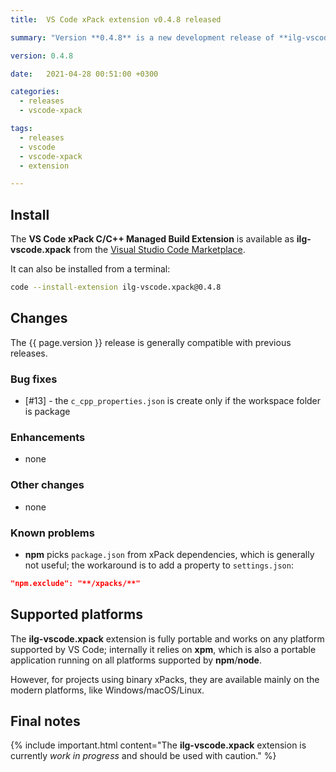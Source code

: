 ```yaml
---
title:  VS Code xPack extension v0.4.8 released

summary: "Version **0.4.8** is a new development release of **ilg-vscode.xpack**; it fixes a bug."

version: 0.4.8

date:   2021-04-28 00:51:00 +0300

categories:
  - releases
  - vscode-xpack

tags:
  - releases
  - vscode
  - vscode-xpack
  - extension

---
```


## Install

The **VS Code xPack C/C++ Managed Build Extension** is
available as **ilg-vscode.xpack** from the
[Visual Studio Code Marketplace](https://marketplace.visualstudio.com/items?itemName=ilg-vscode.xpack).

It can also be installed from a terminal:

```sh
code --install-extension ilg-vscode.xpack@0.4.8
```

## Changes

The {{ page.version }} release
is generally compatible with previous releases.

### Bug fixes

- [#13] - the `c_cpp_properties.json` is create only if the workspace
  folder is package

### Enhancements

- none

### Other changes

- none

### Known problems

- **npm** picks `package.json` from xPack dependencies, which is generally
  not useful; the workaround is to add a property to `settings.json`:

```json
"npm.exclude": "**/xpacks/**"
```

## Supported platforms

The **ilg-vscode.xpack** extension is fully portable and works on any
platform supported by VS Code; internally it relies on **xpm**, which
is also a portable application running on all platforms supported
by **npm**/**node**.

However, for projects using binary xPacks, they are available mainly
on the modern platforms, like Windows/macOS/Linux.

## Final notes

{% include important.html content="The **ilg-vscode.xpack** extension
is currently _work in progress_ and should be used with caution." %}
